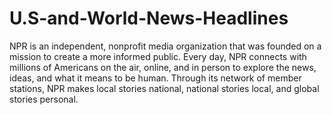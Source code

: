 # U.S-and-World-News-Headlines
NPR is an independent, nonprofit media organization that was founded on a mission to create a more informed public. Every day, NPR connects with millions of Americans on the air, online, and in person to explore the news, ideas, and what it means to be human. Through its network of member stations, NPR makes local stories national, national stories local, and global stories personal. 
